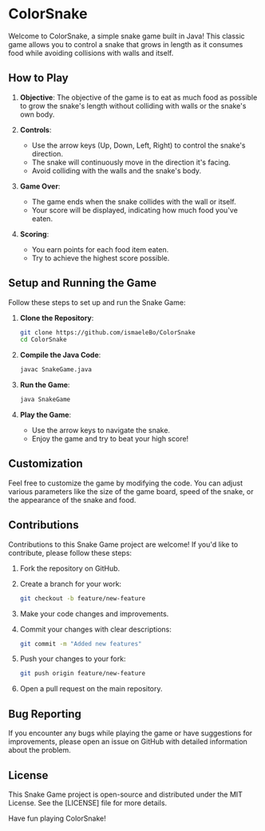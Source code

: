 # ColorSnake

Welcome to ColorSnake, a simple snake game built in Java! This classic game allows you to control a snake that grows in length as it consumes food while avoiding collisions with walls and itself.

## How to Play

1. **Objective**: The objective of the game is to eat as much food as possible to grow the snake's length without colliding with walls or the snake's own body.

2. **Controls**:
   - Use the arrow keys (Up, Down, Left, Right) to control the snake's direction.
   - The snake will continuously move in the direction it's facing.
   - Avoid colliding with the walls and the snake's body.

3. **Game Over**:
   - The game ends when the snake collides with the wall or itself.
   - Your score will be displayed, indicating how much food you've eaten.

4. **Scoring**:
   - You earn points for each food item eaten.
   - Try to achieve the highest score possible.

## Setup and Running the Game

Follow these steps to set up and run the Snake Game:

1. **Clone the Repository**:

   ```bash
   git clone https://github.com/ismaeleBo/ColorSnake
   cd ColorSnake
   ```

2. **Compile the Java Code**:

   ```bash
   javac SnakeGame.java
   ```

3. **Run the Game**:

   ```bash
   java SnakeGame
   ```

4. **Play the Game**:
   - Use the arrow keys to navigate the snake.
   - Enjoy the game and try to beat your high score!

## Customization

Feel free to customize the game by modifying the code. You can adjust various parameters like the size of the game board, speed of the snake, or the appearance of the snake and food.

## Contributions

Contributions to this Snake Game project are welcome! If you'd like to contribute, please follow these steps:

1. Fork the repository on GitHub.
2. Create a branch for your work:

   ```bash
   git checkout -b feature/new-feature
   ```

3. Make your code changes and improvements.
4. Commit your changes with clear descriptions:

   ```bash
   git commit -m "Added new features"
   ```

5. Push your changes to your fork:

   ```bash
   git push origin feature/new-feature
   ```

6. Open a pull request on the main repository.

## Bug Reporting

If you encounter any bugs while playing the game or have suggestions for improvements, please open an issue on GitHub with detailed information about the problem.

## License

This Snake Game project is open-source and distributed under the MIT License. See the [LICENSE] file for more details.

Have fun playing ColorSnake!
